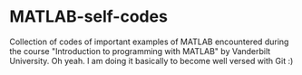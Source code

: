 # MATLAB-self-codes
Collection of codes of important examples of MATLAB encountered during the course "Introduction to programming with MATLAB" by Vanderbilt University.
Oh yeah. I am doing it basically to become well versed with Git :)
